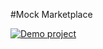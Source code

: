 #Mock Marketplace

[![Demo project](https://img.youtube.com/vi/1fnqhzv9-0s/0.jpg)](https://www.youtube.com/watch?v=1fnqhzv9-0s)
